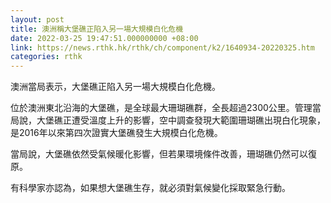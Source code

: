 ```yaml
---
layout: post
title: 澳洲稱大堡礁正陷入另一場大規模白化危機
date: 2022-03-25 19:47:51.000000000 +08:00
link: https://news.rthk.hk/rthk/ch/component/k2/1640934-20220325.htm
categories: rthk
---
```


澳洲當局表示，大堡礁正陷入另一場大規模白化危機。

位於澳洲東北沿海的大堡礁，是全球最大珊瑚礁群，全長超過2300公里。管理當局說，大堡礁正遭受溫度上升的影響，空中調查發現大範圍珊瑚礁出現白化現象，是2016年以來第四次證實大堡礁發生大規模白化危機。

當局說，大堡礁依然受氣候暖化影響，但若果環境條件改善，珊瑚礁仍然可以復原。

有科學家亦認為，如果想大堡礁生存，就必須對氣候變化採取緊急行動。

